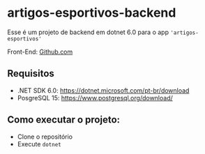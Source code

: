 # artigos-esportivos-backend

Esse é um projeto de backend em dotnet 6.0 para o app `'artigos-esportivos'`

Front-End: [Github.com](https://github.com/robson325i/artigos-esportivos)

## Requisitos

- .NET SDK 6.0: https://dotnet.microsoft.com/pt-br/download
- PosgreSQL 15: https://www.postgresql.org/download/

## Como executar o projeto:

- Clone o repositório
- Execute `dotnet`